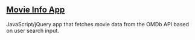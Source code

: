 ## [Movie Info App](https://www.youtube.com/watch?v=YsPqjYGauns&list=WL&index=12)

JavaScript/jQuery app that fetches movie data from the OMDb API based on user search input.

